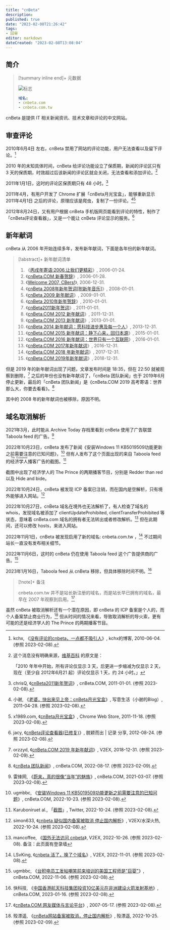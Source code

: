 ```yaml
---
title: "cnBeta"
description:
published: true
date: "2023-02-08T21:26:42"
tags:
- 回审
editor: markdown
dateCreated: "2023-02-08T13:08:04"
---
```


## 简介

> [!summary inline end]+ 元数据
>
> ![标志](https://s3.tebi.io/ggame/ShareX/website_cnBeta_logo.png)
>
> ```yaml
> 域名:
> - cnbeta.com
> - cnbeta.com.tw
> ```

cnBeta 是提供 IT 相关新闻资讯、技术文章和评论的中文网站。

## 审查评论

2010年6月4日 左右，cnBeta 禁用了网站的评论功能，用户无法查看以及留下评论。[^kchx480]

[^kchx480]: kchx, 《[没有评论的cnbeta，一点都不吸引人](https://web.archive.org/web/20100611152036/http://kchx.net/archives/480)》, kchx的博客, 2010-06-04. (参照 2023-02-08).

2010 年的未知具体时间，cnBeta 给评论功能设立了保质期，新闻的评论区只有 3 天的保质期，时效超过后该新闻的评论区就会关闭，无法查看和添加评论。[^rldf]

[^rldf]:
    这个消息没有明确来源，[维基百科](https://zh.wikipedia.org/wiki/CnBeta.COM) 的原文是：

    「2010 年年中开始，所有评论仅显示 3 天，后更进一步缩减为仅显示 2 天，现在（至少自 2012年6月21 起）评论仅显示 1 天，约 24 小时。」

2011年1月1日，这时的评论区保质期只有 48 小时。[^131191]

[^131191]: chrisQ, 《[cnBeta2011新年贺词](https://web.archive.org/web/20110107114618/http://www.cnbeta.com/articles/131191.htm)》, cnBeta.COM, 2011-01-01. (参照 2023-02-08).

2011年4月，有用户开发了 Chrome 扩展「cnBeta月光宝盒」，能够重新显示 2011年4月1日 之后的评论，原理应该是爬虫，复制了一份评论。[^x1989][^efcje]

[^x1989]: 小谢, 《[老婆，快出来见上帝：cnBeta月光宝盒](https://web.archive.org/web/20111019005703/http://x1989.com/a/375.html)》, 写意生活（小谢的Blog）, 2011-04-28. (参照 2023-02-08).

[^efcje]: x1989.com, 《[cnBeta月光宝盒](https://web.archive.org/web/20111118104153/https://chrome.google.com/webstore/detail/nkgjnkanhkhlallldojlbekikmeefcje)》, Chrome Web Store, 2011-11-18. (参照 2023-02-08).

2012年8月24日，又有用户根据 cnBeta 手机版网页能看到评论的特性，制作了「cnBeta评论查看器」，又是一个能让 cnBeta 评论显示的服务。[^5istar]

[^5istar]: jacy, 《[cnBeta评论查看器(已修复)](https://web.archive.org/web/20121111020535/http://blog.5istar.net/?paged=2)》, 脱颖而出 | 记录 分享, 2012-08-24. (参照 2023-02-08).

## 新年献词

cnBeta 从 2006 年开始连续多年，发布新年献词，下面是各年份的新年献词。

> [!abstract]+ 新年献词清单
>
> 1.  《[丙戌年寄语:2006,让我们更精彩](https://web.archive.org/web/20140123023455/http://www.cnbeta.com/articles/9946.htm)》, 2006-01-24.
> 2.  《[cnBeta.COM 新春贺辞](https://web.archive.org/web/20180105002046/http://www.cnbeta.com/articles/9999.htm)》, 2006-01-28.
> 3.  《[Welcome 2007, CBers!](https://web.archive.org/web/20180105002021/http://www.cnbeta.com/articles/20227.htm)》, 2006-12-31.
> 4.  《[cnBeta 2008年新年贺词\[附新年音乐\]](https://web.archive.org/web/20081223103936/http://www.cnbeta.com/articles/46230.htm)》, 2008-01-01.
> 5.  《[cnBeta 2009 新年献词](https://web.archive.org/web/20180105002106/http://www.cnbeta.com/articles/deep/73734.htm)》, 2009-01-01.
> 6.  《[cnBeta 2010年新年贺辞](https://web.archive.org/web/20120103070940/http://www.cnbeta.com/articles/101196.htm)》, 2010-01-01.
> 7.  《[cnBeta2011新年贺词](https://web.archive.org/web/20140123023519/http://www.cnbeta.com/articles/131191.htm)》, 2011-01-01.
> 8.  《[cnBeta.COM 2012 新年献词](https://web.archive.org/web/20140122162752/http://www.cnbeta.com/articles/167707.htm)》, 2011-12-31.
> 9.  《[cnBeta.COM 2013 新年献词](https://web.archive.org/web/20140122162732/http://www.cnbeta.com/articles/220335.htm)》, 2013-01-01.
> 10. 《[cnBeta 2014 新年献词：愿科技进步惠及每一个人](https://web.archive.org/web/20140329033538/http://www.cnbeta.com/articles/266625.htm)》, 2013-12-31.
> 11. 《[cnBeta.COM 2015 新年献词：静下心来，回归本源](https://web.archive.org/web/20170403183250/http://www.cnbeta.com/articles/deep/358823.htm)》, 2015-01-01.
> 12. 《[cnBeta.COM 2016 新年献词：世界只有一个互联网](https://web.archive.org/web/20170403183329/http://www.cnbeta.com/articles/tech/462365.htm)》, 2016-01-01.
> 13. 《[cnBeta.COM 2017年新年献词](https://web.archive.org/web/20181231135351/https://www.cnbeta.com/articles/tech/572451.htm)》, 2016-12-31.
> 14. 《[cnBeta.COM 2018 年新年献词](https://web.archive.org/web/20181231135417/https://www.cnbeta.com/articles/tech/684917.htm)》, 2017-12-31.
> 15. 《[cnBeta.COM 2019年新年献词](https://web.archive.org/web/20181231135725/https://www.cnbeta.com/articles/tech/803761.htm)》, 2018-12-31.

但是 2019 年的新年献词出现了问题，文章发布时间是 18:35，但在 22:50 就被观察到删除，[^522776] 之后的年份也没有新年献词了，「cnBeta 团队新闻」也于 2019年6月 停止更新，最后的「cnBeta 团队新闻」是《cnBeta.COM 2019 高考寄语：世界那么大，你要去看看》。[^tpc291]

[^522776]: orzzyd, 《[cnBeta.COM 2019 年新年献词](https://web.archive.org/web/20230209080157/https://www.v2ex.com/t/522776)》, V2EX, 2018-12-31. (参照 2023-02-09).

[^tpc291]: 《[cnBeta 团队新闻](https://web.archive.org/web/20220817075513/https://www.cnbeta.com/topics/291.htm)》, cnBeta.COM, 2022-08-17. (参照 2023-02-09).

其中的 2008 年的新年献词也被移除，原因不明。

## 域名取消解析

2021年3月，此时能从 Archive Today 存档里看到 cnBeta 使用了广告联盟 Taboola feed 的广告。[^3RmdT]

[^3RmdT]: 雷锋网, 《[蔚来，真的很像“当年”的魅族](https://archive.is/3RmdT "https://www.cnbeta.com/articles/tech/1098573.htm")》, cnBeta.COM, 2021-03-07. (参照 2023-02-08).

2022年10月23日，cnBeta 发布了新闻《安装Windows 11 KB5019509功能更新之前需要注意的已知问题》，[^1330025] 但有人发布了这个页面出现的来自 Taboola feed 的<ruby>经济学人<rp>(</rp><rt>The Economist</rt><rp>)</rp></ruby>播客广告的截图。[^zbUXp]

[^1330025]: ugmbbc, 《[安装Windows 11 KB5019509功能更新之前需要注意的已知问题](https://web.archive.org/web/20221026093122/https://www.cnbeta.com/articles/tech/1330025.htm)》, cnBeta.COM, 2022-10-23. (参照 2023-02-08).

[^zbUXp]: Karuboniruet al., 「[截图](https://archive.is/zbUXp "https://twitter.com/Karuboniru/status/1584471979142574083")」, Twitter, 2022-10-24. (参照 2023-02-08).

截图中出现了经济学人的 The Prince 的两期播客节目，分别是 Redder than red 以及 Hide and bide。

2022年10月24日，cnBeta 被发现 ICP 备案已注销，而在国内是空解析，只有境外能够进入网站。[^889487]

[^889487]: simon633, 《[cnbeta 疑似国内备案被取消 停止国内解析](https://web.archive.org/web/20221024123112/https://www.v2ex.com/t/889487)》, V2EX/水深火热, 2022-10-24. (参照 2023-02-08).

2022年10月27日，cnBeta 域名在境外也无法解析了，有人检查了域名的 whois，发现域名被添加了 clientUpdateProhibited, clientTransferProhibited 等状态，意味着 cnBeta.com 域名的拥有者无法转出或者修改解析。[^889946] 但在此期间，还可以修改 hosts，来进入网站。

[^889946]: mancoffee, 《[国外无法访问 cnbeta](https://www.v2ex.com/t/889946)》, V2EX, 2022-10-26. (参照 2023-02-08). 备注：此页面有登录墙

2022年11月1日，cnBeta 被发现启用了新的域名: cnbeta.com.tw ，[^891754] 不过期间站长一直没有发布相关细节。

[^891754]: LSvKing, 《[cnbeta 活了，换了个域名](https://web.archive.org/web/20221101082621/https://www.v2ex.com/t/891754)》, V2EX, 2022-11-01. (参照 2023-02-08).

2022年11月6日，这时的 cnBeta 仍在使用 Taboola feed 这个广告提供商的广告。[^UsFav]

[^UsFav]: ugmbbc, 《[台积电员工发帖嘲笑前来培训的美国工程师是"巨婴"](https://archive.is/UsFav "https://www.cnbeta.com.tw/articles/tech/1331951.htm")》, cnBeta.COM, 2022-11-06. (参照 2023-02-08).

2023年1月16日，Taboola feed 从 cnBeta 移除，但具体移除时间不明。[^MfjZv]

[^MfjZv]: 快科技, 《[中国香港航天科技集团投资10亿美元在非洲建设火箭发射基地](https://archive.is/MfjZv "https://www.cnbeta.com.tw/articles/tech/1339341.htm")》, cnBeta.COM, 2023-01-16. (参照 2023-02-08).

> [!note]+ 备注
>
> cnbeta.com.tw 并不是站长新注册的域名，而是站长早已拥有的域名，最早在 2007 年观察到启用。[^07tw]

[^07tw]: 《[cnBeta.COM 网友媒体与言论平台](https://web.archive.org/web/20070517091320/http://cnbeta.com.tw/)》, 2007-05-17. (参照 2023-02-08).

虽然 cnBeta 被取消解析还有一个潜在原因，即 cnBeta 的 ICP 备案是个人的，而个人备案禁止商业行为，[^70555] 但从时间的情况来看，导致取消解析的导火索，更有可能的还是经济学人的 The Prince 的两期播客节目。

[^70555]: 殁漂遥, 《[cnBeta网站备案被取消，停止国内解析](https://web.archive.org/web/20221026101614/https://mpyit.com/70555.html)》, 殁漂遥, 2022-10-25. (参照 2023-02-09).

